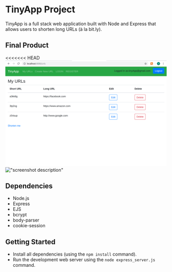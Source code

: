 # TinyApp Project

TinyApp is a full stack web application built with Node and Express that allows users to shorten long URLs (à la bit.ly).

## Final Product

<<<<<<< HEAD
!["screenshot description"](/docs/homepage.png)
!["screenshot description"](#/docs/shortUrls.png)


## Dependencies

- Node.js
- Express
- EJS
- bcrypt
- body-parser
- cookie-session

## Getting Started

- Install all dependencies (using the `npm install` command).
- Run the development web server using the `node express_server.js` command.
